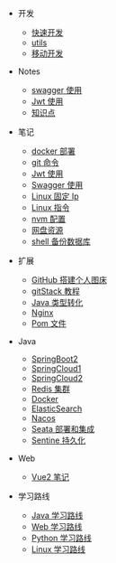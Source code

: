 - 开发

  - [快速开发](dev/快速开发.md)
  - [utils](dev/utils.md)
  - [移动开发](dev/移动开发.md)

- Notes

  - [swagger 使用](note/swagger使用.md)
  - [Jwt 使用](note/Jwt使用.md)
  - [知识点](note/知识.md)

- 笔记

  - [docker 部署](note/docker部署.md)
  - [git 命令](note/git管理命令.md)
  - [Jwt 使用](note/Jwt使用.md)
  - [Swagger 使用](note/swagger使用.md)
  - [Linux 固定 Ip](note/Linux固定IP.md)
  - [Linux 指令](note/Linux指令.md)
  - [nvm 配置](note/nvm配置.md)
  - [网盘资源](note/资源.md)
  - [shell 备份数据库](note/shell备份数据库.md)

- 扩展

  - [GitHub 搭建个人图床](extend/GitHub搭建个人图床.md)
  - [gitStack 教程](extend/gitStack教程.md)
  - [Java 类型转化](extend/IDEA创建优雅转化%20DTO、VO、BO、PO、DO.md)
  - [Nginx](extend/Nginx.md)
  - [Pom 文件](extend/POM文件帮助文档.md)

- Java

  - [SpringBoot2](java/SpringBoot2.md)
  - [SpringCloud1](java/SpringCloud1.md)
  - [SpringCloud2](java/SpringCloud2.md)
  - [Redis 集群](java/Redis集群.md)
  - [Docker](java/Docker.md)
  - [ElasticSearch](java/Elasticsearch.md)
  - [Nacos](java/Nacos.md)
  - [Seata 部署和集成](java/seata的部署和集成.md)
  - [Sentine 持久化](java/sentinel规则持久化.md)

- Web

  - [Vue2 笔记](web/Vue2.md)

- 学习路线

  - [Java 学习路线](routes/Java学习路线.md)
  - [Web 学习路线](routes/Web学习路线.md)
  - [Python 学习路线](routes/Python学习路线.md)
  - [Linux 学习路线](routes/Linux学习路线.md)
